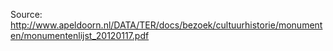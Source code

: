 Source: http://www.apeldoorn.nl/DATA/TER/docs/bezoek/cultuurhistorie/monumenten/monumentenlijst_20120117.pdf
